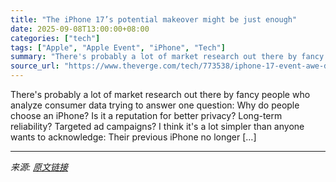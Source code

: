 ```yaml
---
title: "The iPhone 17’s potential makeover might be just enough"
date: 2025-09-08T13:00:00+08:00
categories: ["tech"]
tags: ["Apple", "Apple Event", "iPhone", "Tech"]
summary: "There's probably a lot of market research out there by fancy people who analyze consumer data trying to answer one question: Why do people choose an iPhone? Is it a reputation for better privacy? Long"
source_url: "https://www.theverge.com/tech/773538/iphone-17-event-awe-dropping-upgrade-apple-intelligence"
---
```


There's probably a lot of market research out there by fancy people who analyze consumer data trying to answer one question: Why do people choose an iPhone? Is it a reputation for better privacy? Long-term reliability? Targeted ad campaigns? I think it's a lot simpler than anyone wants to acknowledge: Their previous iPhone no longer [&#8230;]

---

*来源: [原文链接](https://www.theverge.com/tech/773538/iphone-17-event-awe-dropping-upgrade-apple-intelligence)*
